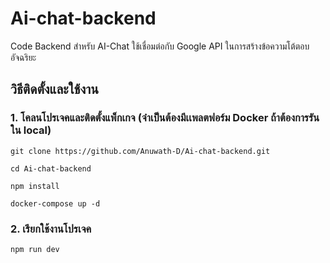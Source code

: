 # Ai-chat-backend
Code Backend สำหรับ AI-Chat ใช้เชื่อมต่อกับ Google API ในการสร้างข้อความโต้ตอบอัจฉริยะ

## วิธีติดตั้งและใช้งาน

### 1. โคลนโปรเจคและติดตั้งแพ็กเกจ (จำเป็นต้องมีเเพลตฟอร์ม Docker ถ้าต้องการรันใน local) 

```
git clone https://github.com/Anuwath-D/Ai-chat-backend.git

cd Ai-chat-backend

npm install

docker-compose up -d
```

### 2. เรียกใช้งานโปรเจค 

```
npm run dev
```

